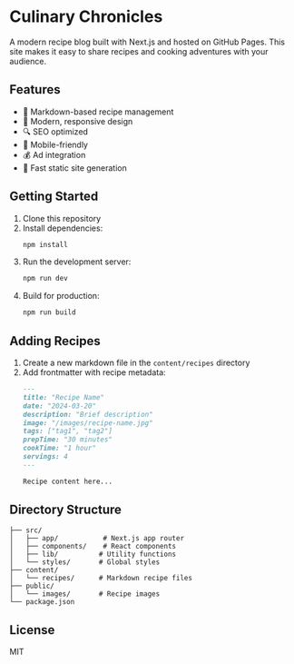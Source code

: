 # Culinary Chronicles

A modern recipe blog built with Next.js and hosted on GitHub Pages. This site makes it easy to share recipes and cooking adventures with your audience.

## Features

- 📝 Markdown-based recipe management
- 🎨 Modern, responsive design
- 🔍 SEO optimized
- 📱 Mobile-friendly
- 💰 Ad integration
- 🚀 Fast static site generation

## Getting Started

1. Clone this repository
2. Install dependencies:
   ```bash
   npm install
   ```
3. Run the development server:
   ```bash
   npm run dev
   ```
4. Build for production:
   ```bash
   npm run build
   ```

## Adding Recipes

1. Create a new markdown file in the `content/recipes` directory
2. Add frontmatter with recipe metadata:
   ```markdown
   ---
   title: "Recipe Name"
   date: "2024-03-20"
   description: "Brief description"
   image: "/images/recipe-name.jpg"
   tags: ["tag1", "tag2"]
   prepTime: "30 minutes"
   cookTime: "1 hour"
   servings: 4
   ---

   Recipe content here...
   ```

## Directory Structure

```
├── src/
│   ├── app/           # Next.js app router
│   ├── components/    # React components
│   ├── lib/          # Utility functions
│   └── styles/       # Global styles
├── content/
│   └── recipes/      # Markdown recipe files
├── public/
│   └── images/       # Recipe images
└── package.json
```

## License

MIT 